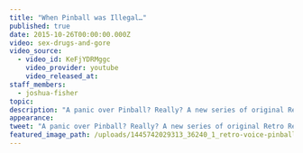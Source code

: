 ```yaml
---
title: "When Pinball was Illegal…"
published: true
date: 2015-10-26T00:00:00.000Z
video: sex-drugs-and-gore
video_source:
  - video_id: KeFjYDRMggc
    video_provider: youtube
    video_released_at:
staff_members:
  - joshua-fisher
topic:
description: "A panic over Pinball? Really? A new series of original Retro Report short docs produced for Facebook."
appearance:
tweet: "A panic over Pinball? Really? A new series of original Retro Report short docs produced for Facebook."
featured_image_path: /uploads/1445742029313_36240_1_retro-voice-pinball.jpg
---
```

